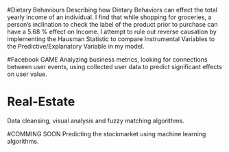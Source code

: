 

#Dietary Behaviours
Describing how Dietary Behaviors can effect the total yearly income of an individual. I find that while shopping for groceries, a person’s inclination to check the label of the product prior to purchase can have a 5.68 % effect on Income. I attempt to rule out reverse causation by implementing the Hausman Statistic to compare Instrumental Variables to the Predictive/Explanatory Variable in my model.

#Facebook GAME
Analyzing business metrics, looking for connections between user events, using collected user data to predict significant effects on user value.

# Real-Estate
Data cleansing, visual analysis and fuzzy matching algorithms.

#COMMING SOON
Predicting the stockmarket using machine learning algorithms.
